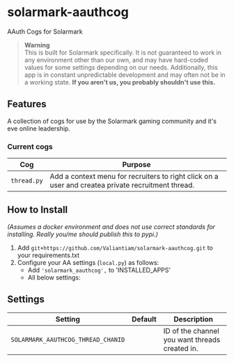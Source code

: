 # solarmark-aauthcog
AAuth Cogs for Solarmark

> **Warning** <br>
> This is built for Solarmark specifically. It is not guaranteed to work in any environment other than our own, and may have hard-coded values for some settings depending on our needs. Additionally, this app is in constant unpredictable development and may often not be in a working state. **If you aren't us, you probably shouldn't use this.**

## Features
A collection of cogs for use by the Solarmark gaming community and it's eve online leadership.

### Current cogs
Cog |  Purpose
--- | ---
`thread.py` | Add a context menu for recruiters to right click on a user and createa private recruitment thread.

## How to Install
*(Assumes a docker environment and does not use correct standards for installing. Really you/me should publish this to pypi.)*

1. Add `git+https://github.com/Valiantiam/solarmark-aauthcog.git` to your requirements.txt
2. Configure your AA settings (`local.py`) as follows:
    - Add `'solarmark_aauthcog',` to 'INSTALLED_APPS'
    - All below settings:
    
## Settings
Setting | Default | Description
--- | --- | ---
`SOLARMARK_AAUTHCOG_THREAD_CHANID` | ` ` | ID of the channel you want threads created in.
